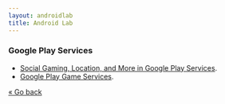 ```yaml
---
layout: androidlab
title: Android Lab
---
```


### Google Play Services

  * [Social Gaming, Location, and More in Google Play Services](http://android-developers.blogspot.com.es/2013/05/social-gaming-location-and-more-in.html).
  * [Google Play Game Services](https://developers.google.com/games/services/).

[&laquo; Go back](./)